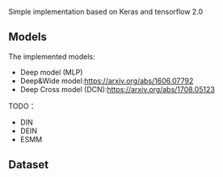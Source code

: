 Simple implementation based on Keras and tensorflow 2.0
## Models
The implemented models:
- Deep model (MLP)
- Deep&Wide model:https://arxiv.org/abs/1606.07792 
- Deep Cross model (DCN):https://arxiv.org/abs/1708.05123

TODO：
- DIN
- DEIN
- ESMM

## Dataset
